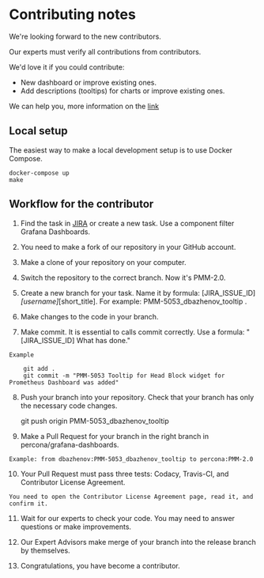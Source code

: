# Contributing notes

We're looking forward to the new contributors.

Our experts must verify all contributions from contributors. 

We'd love it if you could contribute:
 * New dashboard or improve existing ones.
 * Add descriptions (tooltips) for charts or improve existing ones. 

We can help you, more information on the [link](https://www.percona.com/community/contributions/pmm)

## Local setup

The easiest way to make a local development setup is to use Docker Compose.

```
docker-compose up
make
```

## Workflow for the contributor

1.    Find the task in [JIRA](https://jira.percona.com/issues/?jql=project+%3D+PMM+AND+component+%3D+%22Grafana+Dashboards%22) or create a new task. Use a component filter Grafana Dashboards.

2.    You need to make a fork of our repository in your GitHub account.

3.    Make a clone of your repository on your computer.

4.    Switch the repository to the correct branch. Now it's PMM-2.0. 

5.    Create a new branch for your task. Name it by formula: [JIRA_ISSUE_ID]_[username]_[short_title]. For example: PMM-5053_dbazhenov_tooltip .

6.    Make changes to the code in your branch.

7.    Make commit. It is essential to calls commit correctly. Use a formula: "[JIRA_ISSUE_ID] What has done."

    Example

        git add .
        git commit -m "PMM-5053 Tooltip for Head Block widget for Prometheus Dashboard was added"

8.    Push your branch into your repository. Check that your branch has only the necessary code changes. 

        git push origin PMM-5053_dbazhenov_tooltip

9.    Make a Pull Request for your branch in the right branch in percona/grafana-dashboards.

    Example: from dbazhenov:PMM-5053_dbazhenov_tooltip to percona:PMM-2.0

10.    Your Pull Request must pass three tests: Codacy, Travis-CI, and Contributor License Agreement.

    You need to open the Contributor License Agreement page, read it, and confirm it. 

11.    Wait for our experts to check your code. You may need to answer questions or make improvements.

12. Our Expert Advisors make merge of your branch into the release branch by themselves. 

13. Congratulations, you have become a contributor. 
